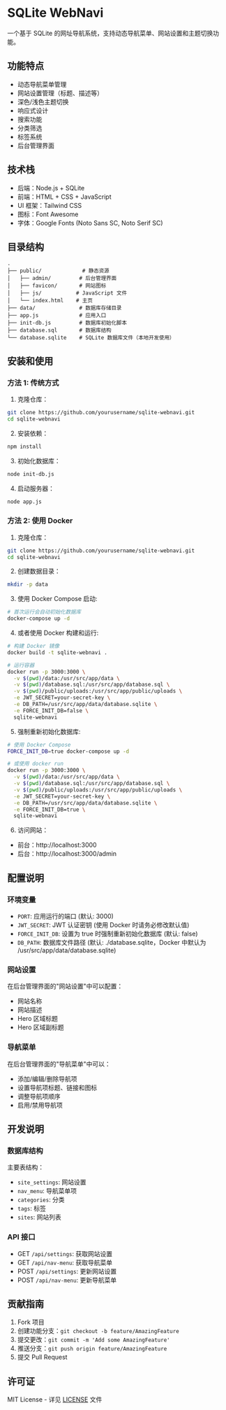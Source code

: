 # SQLite WebNavi

一个基于 SQLite 的网址导航系统，支持动态导航菜单、网站设置和主题切换功能。

## 功能特点

- 动态导航菜单管理
- 网站设置管理（标题、描述等）
- 深色/浅色主题切换
- 响应式设计
- 搜索功能
- 分类筛选
- 标签系统
- 后台管理界面

## 技术栈

- 后端：Node.js + SQLite
- 前端：HTML + CSS + JavaScript
- UI 框架：Tailwind CSS
- 图标：Font Awesome
- 字体：Google Fonts (Noto Sans SC, Noto Serif SC)

## 目录结构

```
.
├── public/             # 静态资源
│   ├── admin/         # 后台管理界面
│   ├── favicon/       # 网站图标
│   ├── js/           # JavaScript 文件
│   └── index.html    # 主页
├── data/              # 数据库存储目录
├── app.js             # 应用入口
├── init-db.js         # 数据库初始化脚本
├── database.sql       # 数据库结构
└── database.sqlite    # SQLite 数据库文件（本地开发使用）
```

## 安装和使用

### 方法 1: 传统方式

1. 克隆仓库：
```bash
git clone https://github.com/yourusername/sqlite-webnavi.git
cd sqlite-webnavi
```

2. 安装依赖：
```bash
npm install
```

3. 初始化数据库：
```bash
node init-db.js
```

4. 启动服务器：
```bash
node app.js
```

### 方法 2: 使用 Docker

1. 克隆仓库：
```bash
git clone https://github.com/yourusername/sqlite-webnavi.git
cd sqlite-webnavi
```

2. 创建数据目录：
```bash
mkdir -p data
```

3. 使用 Docker Compose 启动:
```bash
# 首次运行会自动初始化数据库
docker-compose up -d
```

4. 或者使用 Docker 构建和运行:
```bash
# 构建 Docker 镜像
docker build -t sqlite-webnavi .

# 运行容器
docker run -p 3000:3000 \
  -v $(pwd)/data:/usr/src/app/data \
  -v $(pwd)/database.sql:/usr/src/app/database.sql \
  -v $(pwd)/public/uploads:/usr/src/app/public/uploads \
  -e JWT_SECRET=your-secret-key \
  -e DB_PATH=/usr/src/app/data/database.sqlite \
  -e FORCE_INIT_DB=false \
  sqlite-webnavi
```

5. 强制重新初始化数据库:
```bash
# 使用 Docker Compose
FORCE_INIT_DB=true docker-compose up -d

# 或使用 docker run
docker run -p 3000:3000 \
  -v $(pwd)/data:/usr/src/app/data \
  -v $(pwd)/database.sql:/usr/src/app/database.sql \
  -v $(pwd)/public/uploads:/usr/src/app/public/uploads \
  -e JWT_SECRET=your-secret-key \
  -e DB_PATH=/usr/src/app/data/database.sqlite \
  -e FORCE_INIT_DB=true \
  sqlite-webnavi
```

6. 访问网站：
- 前台：http://localhost:3000
- 后台：http://localhost:3000/admin

## 配置说明

### 环境变量

- `PORT`: 应用运行的端口 (默认: 3000)
- `JWT_SECRET`: JWT 认证密钥 (使用 Docker 时请务必修改默认值)
- `FORCE_INIT_DB`: 设置为 true 时强制重新初始化数据库 (默认: false)
- `DB_PATH`: 数据库文件路径 (默认: ./database.sqlite，Docker 中默认为 /usr/src/app/data/database.sqlite)

### 网站设置

在后台管理界面的"网站设置"中可以配置：
- 网站名称
- 网站描述
- Hero 区域标题
- Hero 区域副标题

### 导航菜单

在后台管理界面的"导航菜单"中可以：
- 添加/编辑/删除导航项
- 设置导航项标题、链接和图标
- 调整导航项顺序
- 启用/禁用导航项

## 开发说明

### 数据库结构

主要表结构：
- `site_settings`: 网站设置
- `nav_menu`: 导航菜单项
- `categories`: 分类
- `tags`: 标签
- `sites`: 网站列表

### API 接口

- GET `/api/settings`: 获取网站设置
- GET `/api/nav-menu`: 获取导航菜单
- POST `/api/settings`: 更新网站设置
- POST `/api/nav-menu`: 更新导航菜单

## 贡献指南

1. Fork 项目
2. 创建功能分支：`git checkout -b feature/AmazingFeature`
3. 提交更改：`git commit -m 'Add some AmazingFeature'`
4. 推送分支：`git push origin feature/AmazingFeature`
5. 提交 Pull Request

## 许可证

MIT License - 详见 [LICENSE](LICENSE) 文件 